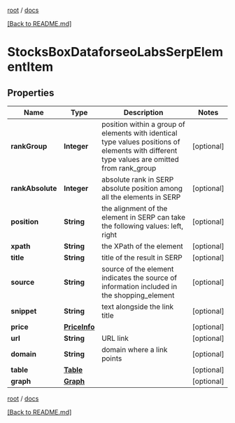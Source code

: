 [root](./../ "root") / [docs](./ "docs")

[[Back to README.md]](./../README.md "[Back to README.md]")

# StocksBoxDataforseoLabsSerpElementItem

## Properties

| Name | Type | Description | Notes |
|------------ | ------------- | ------------- | -------------|
|**rankGroup** | **Integer** | position within a group of elements with identical type values positions of elements with different type values are omitted from rank_group |  [optional] |
|**rankAbsolute** | **Integer** | absolute rank in SERP absolute position among all the elements in SERP |  [optional] |
|**position** | **String** | the alignment of the element in SERP can take the following values: left, right |  [optional] |
|**xpath** | **String** | the XPath of the element |  [optional] |
|**title** | **String** | title of the result in SERP |  [optional] |
|**source** | **String** | source of the element indicates the source of information included in the shopping_element |  [optional] |
|**snippet** | **String** | text alongside the link title |  [optional] |
|**price** | [**PriceInfo**](PriceInfo.md) |  |  [optional] |
|**url** | **String** | URL link |  [optional] |
|**domain** | **String** | domain where a link points |  [optional] |
|**table** | [**Table**](Table.md) |  |  [optional] |
|**graph** | [**Graph**](Graph.md) |  |  [optional] |

[root](./../ "root") / [docs](./ "docs")

[[Back to README.md]](./../README.md "[Back to README.md]")